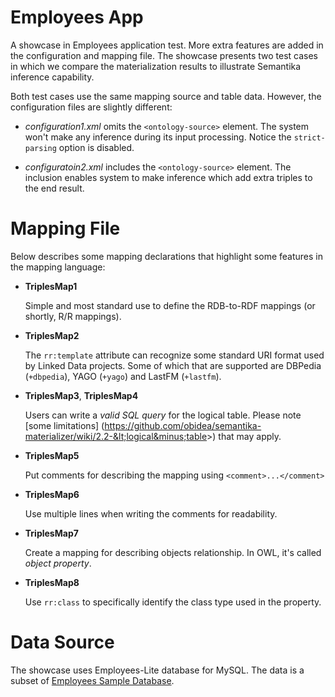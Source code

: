 Employees App
=============

A showcase in Employees application test. More extra features are added in the configuration and
mapping file. The showcase presents two test cases in which we compare the materialization
results to illustrate Semantika inference capability.

Both test cases use the same mapping source and table data. However, the configuration files are
slightly different:

* *configuration1.xml* omits the `<ontology-source>` element. The system won't make any inference 
  during its input processing. Notice the `strict-parsing` option is disabled.

* *configuratoin2.xml* includes the `<ontology-source>` element. The inclusion enables system to 
  make inference which add extra triples to the end result.

Mapping File
============

Below describes some mapping declarations that highlight some features in the mapping language:

* **TriplesMap1**
  
  Simple and most standard use to define the RDB-to-RDF mappings (or shortly, R/R mappings).

* **TriplesMap2**
  
  The `rr:template` attribute can recognize some standard URI format used by Linked Data projects.
  Some of which that are supported are DBPedia (`+dbpedia`), YAGO (`+yago`) and LastFM (`+lastfm`).

* **TriplesMap3**, **TriplesMap4**
  
  Users can write a *valid SQL query* for the logical table. Please note [some limitations]
  (https://github.com/obidea/semantika-materializer/wiki/2.2-&lt;logical&minus;table&gt;)
  that may apply.

* **TriplesMap5**
  
  Put comments for describing the mapping using `<comment>...</comment>`

* **TriplesMap6**
  
  Use multiple lines when writing the comments for readability.

* **TriplesMap7**
  
  Create a mapping for describing objects relationship. In OWL, it's called *object property*.

* **TriplesMap8**
  
  Use `rr:class` to specifically identify the class type used in the property.

Data Source
===========

The showcase uses Employees-Lite database for MySQL. The data is a subset of [Employees Sample Database](http://dev.mysql.com/doc/employee/en/index.html).
